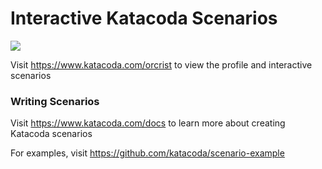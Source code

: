 # Interactive Katacoda Scenarios

[![](http://shields.katacoda.com/katacoda/orcrist/count.svg)](https://www.katacoda.com/orcrist "Get your profile on Katacoda.com")

Visit https://www.katacoda.com/orcrist to view the profile and interactive scenarios

### Writing Scenarios
Visit https://www.katacoda.com/docs to learn more about creating Katacoda scenarios

For examples, visit https://github.com/katacoda/scenario-example
